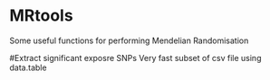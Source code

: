 # MRtools
Some useful functions for performing Mendelian Randomisation

#Extract significant exposre SNPs
Very fast subset of csv file using data.table
